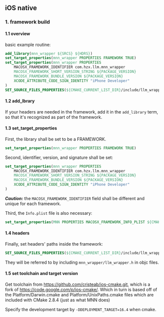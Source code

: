 ## iOS native

### 1. framework build

#### 1.1 overview
basic example routine:
```cmake
add_library(mnn_wrapper ${SRCS} ${HDRS})
set_target_properties(mnn_wrapper PROPERTIES FRAMEWORK TRUE)
set_target_properties(mnn_wrapper PROPERTIES
    MACOSX_FRAMEWORK_IDENTIFIER com.hzx.llm.mnn_wrapper
    MACOSX_FRAMEWORK_SHORT_VERSION_STRING ${PACKAGE_VERSION}
    MACOSX_FRAMEWORK_BUNDLE_VERSION ${PACKAGE_VERSION}
    XCODE_ATTRIBUTE_CODE_SIGN_IDENTITY "iPhone Developer"
)
SET_SOURCE_FILES_PROPERTIES(${CMAKE_CURRENT_LIST_DIR}/include/llm_wrapper.h PROPERTIES MACOSX_PACKAGE_LOCATION Headers/)
```


#### 1.2 add_lbrary
If your headers are needed in the framework, add it in the `add_library` term, so that it's recognized as part of the framework.

#### 1.3 set_target_properties
First, the library shall be set to be a FRAMEWORK.
```cmake
set_target_properties(mnn_wrapper PROPERTIES FRAMEWORK TRUE)
```

Second, identifier, version, and signature shall be set:
```cmake
set_target_properties(mnn_wrapper PROPERTIES
    MACOSX_FRAMEWORK_IDENTIFIER com.hzx.llm.mnn_wrapper
    MACOSX_FRAMEWORK_SHORT_VERSION_STRING ${PACKAGE_VERSION}
    MACOSX_FRAMEWORK_BUNDLE_VERSION ${PACKAGE_VERSION}
    XCODE_ATTRIBUTE_CODE_SIGN_IDENTITY "iPhone Developer"
)
```

***Caution:*** the `MACOSX_FRAMEWORK_IDENTIFIER` field shall be different and unique for each framework.

Third, the `Info.plist` file is also necessary:

```cmake
set_target_properties(MNN PROPERTIES MACOSX_FRAMEWORK_INFO_PLIST ${CMAKE_CURRENT_LIST_DIR}/../MNN/project/ios/MNN/Info.plist)
```

#### 1.4 headers
Finally, set headers' paths inside the framework:
```cmake
SET_SOURCE_FILES_PROPERTIES(${CMAKE_CURRENT_LIST_DIR}/include/llm_wrapper.h PROPERTIES MACOSX_PACKAGE_LOCATION Headers/)
```

They will be referred to by including `mnn_wrapper/llm_wrapper.h` in objc files.

#### 1.5 set toolchain and target version
Get toolchain from https://github.com/cristeab/ios-cmake.git, which is a fork of https://code.google.com/p/ios-cmake/. Which in turn is based off of the Platform/Darwin.cmake and Platform/UnixPaths.cmake files which are included with CMake 2.8.4 (just as what MNN does)

Specify the development target by `-DDEPLOYMENT_TARGET=16.4` when cmake.